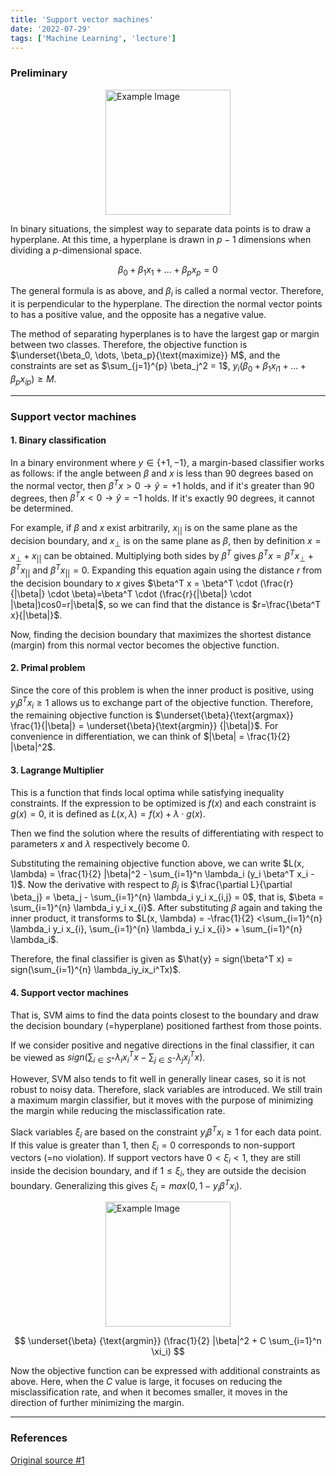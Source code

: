 ```yaml
---
title: 'Support vector machines'
date: '2022-07-29'
tags: ['Machine Learning', 'lecture']
---
```


### Preliminary

<img src="https://3.bp.blogspot.com/-WRljZgqt6mA/WtmZkQMgy4I/AAAAAAAAB2Q/GMR7N3TzR3gvkqh1VuYBIsf931fXuhr1ACLcBGAs/s1600/Hyperplane.jpg" alt="Example Image" style="display: block; margin: 0 auto; height:200;" />

In binary situations, the simplest way to separate data points is to draw a hyperplane. At this time, a hyperplane is drawn in $p-1$ dimensions when dividing a $p$-dimensional space.

$$
\beta_0 + \beta_1 x_1 + \dots + \beta_p x_p = 0
$$

The general formula is as above, and $\beta_i$ is called a normal vector. Therefore, it is perpendicular to the hyperplane. The direction the normal vector points to has a positive value, and the opposite has a negative value.

The method of separating hyperplanes is to have the largest gap or margin between two classes. Therefore, the objective function is $\underset{\beta_0, \dots, \beta_p}{\text{maximize}} M$, and the constraints are set as $\sum_{j=1}^{p} \beta_j^2 = 1$, $y_i(\beta_0 + \beta_1 x_{i1} + \dots + \beta_p x_{ip}) \ge M$.

---

### Support vector machines

#### 1. Binary classification

In a binary environment where $y \in \{+1, -1\}$, a margin-based classifier works as follows: if the angle between $\beta$ and $x$ is less than 90 degrees based on the normal vector, then $\beta^Tx > 0 \rightarrow \hat{y} = +1$ holds, and if it's greater than 90 degrees, then $\beta^Tx < 0 \rightarrow \hat{y} = -1$ holds. If it's exactly 90 degrees, it cannot be determined.

For example, if $\beta$ and $x$ exist arbitrarily, $x_{||}$ is on the same plane as the decision boundary, and $x_{\bot}$ is on the same plane as $\beta$, then by definition $x = x_{\bot} + x_{||}$ can be obtained. Multiplying both sides by $\beta^T$ gives $\beta^T x = \beta^T x_{\bot} + \beta^T x_{||}$ and $\beta^T x_{||} = 0$. Expanding this equation again using the distance $r$ from the decision boundary to $x$ gives $\beta^T x = \beta^T \cdot (\frac{r}{|\beta|} \cdot \beta)=\beta^T \cdot (\frac{r}{|\beta|} \cdot |\beta|)cos0=r|\beta|$, so we can find that the distance is $r=\frac{\beta^T x}{|\beta|}$.

Now, finding the decision boundary that maximizes the shortest distance (margin) from this normal vector becomes the objective function.

#### 2. Primal problem

Since the core of this problem is when the inner product is positive, using $y_i \beta^T x_i \ge 1$ allows us to exchange part of the objective function. Therefore, the remaining objective function is $\underset{\beta}{\text{argmax}} \frac{1}{|\beta|} = \underset{\beta}{\text{argmin}} {|\beta|}$. For convenience in differentiation, we can think of $|\beta| = \frac{1}{2} |\beta|^2$.

#### 3. Lagrange Multiplier

This is a function that finds local optima while satisfying inequality constraints. If the expression to be optimized is $f(x)$ and each constraint is $g(x) = 0$, it is defined as $L(x,\lambda) = f(x) + \lambda \cdot g(x)$.

Then we find the solution where the results of differentiating with respect to parameters $x$ and $\lambda$ respectively become 0.

Substituting the remaining objective function above, we can write $L(x, \lambda) = \frac{1}{2} |\beta|^2 - \sum_{i=1}^n \lambda_i (y_i \beta^T x_i - 1)$. Now the derivative with respect to $\beta_j$ is $\frac{\partial L}{\partial \beta_j} = \beta_j - \sum_{i=1}^{n} \lambda_i y_i x_{i,j} = 0$, that is, $\beta = \sum_{i=1}^{n} \lambda_i y_i x_{i}$. After substituting $\beta$ again and taking the inner product, it transforms to $L(x, \lambda) = -\frac{1}{2} <\sum_{i=1}^{n} \lambda_i y_i x_{i}, \sum_{i=1}^{n} \lambda_i y_i x_{i}> + \sum_{i=1}^{n} \lambda_i$.

Therefore, the final classifier is given as $\hat{y} = sign(\beta^T x) = sign(\sum_{i=1}^{n} \lambda_iy_ix_i^Tx)$.

#### 4. Support vector machines

That is, SVM aims to find the data points closest to the boundary and draw the decision boundary (=hyperplane) positioned farthest from those points.

If we consider positive and negative directions in the final classifier, it can be viewed as $sign(\sum_{i \in S^+} \lambda_ix_i^Tx - \sum_{j \in S^-} \lambda_jx_j^Tx)$.

However, SVM also tends to fit well in generally linear cases, so it is not robust to noisy data. Therefore, slack variables are introduced. We still train a maximum margin classifier, but it moves with the purpose of minimizing the margin while reducing the misclassification rate.

Slack variables $\xi_i$ are based on the constraint $y_i\beta^Tx_i \ge 1$ for each data point. If this value is greater than 1, then $\xi_i = 0$ corresponds to non-support vectors (=no violation). If support vectors have $0 < \xi_i < 1$, they are still inside the decision boundary, and if $1 \le \xi_i$, they are outside the decision boundary. Generalizing this gives $\xi_i = max(0, 1-y_i\beta^Tx_i)$.

<img src="https://cdn.analyticsvidhya.com/wp-content/uploads/2021/04/image-361-6756c924ec912.webp" alt="Example Image" style="display: block; margin: 0 auto; height:200;" />

$$
\underset{\beta} {\text{argmin}} (\frac{1}{2} |\beta|^2 + C \sum_{i=1}^n \xi_i)
$$

Now the objective function can be expressed with additional constraints as above. Here, when the $C$ value is large, it focuses on reducing the misclassification rate, and when it becomes smaller, it moves in the direction of further minimizing the margin.

---

### References

[Original source #1](https://youtu.be/03W3sR__-mY?si=5yumhT816cd2LNrX)